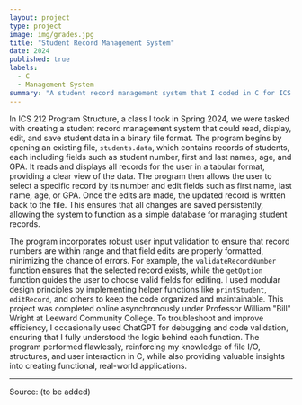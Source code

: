 ```yaml
---
layout: project
type: project
image: img/grades.jpg
title: "Student Record Management System"
date: 2024
published: true
labels:
  - C
  - Management System
summary: "A student record management system that I coded in C for ICS 212."
---
```


In ICS 212 Program Structure, a class I took in Spring 2024, we were tasked with creating a student record management system that could read, display, edit, and save student data in a binary file format. The program begins by opening an existing file, `students.data`, which contains records of students, each including fields such as student number, first and last names, age, and GPA. It reads and displays all records for the user in a tabular format, providing a clear view of the data. The program then allows the user to select a specific record by its number and edit fields such as first name, last name, age, or GPA. Once the edits are made, the updated record is written back to the file. This ensures that all changes are saved persistently, allowing the system to function as a simple database for managing student records.

The program incorporates robust user input validation to ensure that record numbers are within range and that field edits are properly formatted, minimizing the chance of errors. For example, the `validateRecordNumber` function ensures that the selected record exists, while the `getOption` function guides the user to choose valid fields for editing. I used modular design principles by implementing helper functions like `printStudent`, `editRecord`, and others to keep the code organized and maintainable. This project was completed online asynchronously under Professor William "Bill" Wright at Leeward Community College. To troubleshoot and improve efficiency, I occasionally used ChatGPT for debugging and code validation, ensuring that I fully understood the logic behind each function. The program performed flawlessly, reinforcing my knowledge of file I/O, structures, and user interaction in C, while also providing valuable insights into creating functional, real-world applications.

<hr>

Source: (to be added)
